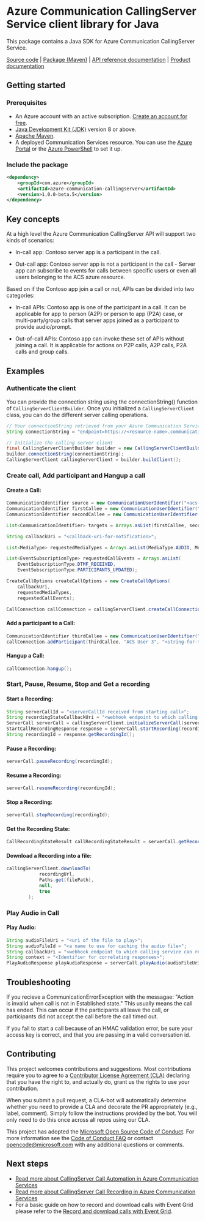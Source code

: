# Azure Communication CallingServer Service client library for Java

This package contains a Java SDK for Azure Communication CallingServer Service.

[Source code][source] | [Package (Maven)][package] | [API reference documentation][api_documentation]
| [Product documentation][product_docs]

## Getting started

### Prerequisites

- An Azure account with an active subscription. [Create an account for free](https://azure.microsoft.com/free/?WT.mc_id=A261C142F).
- [Java Development Kit (JDK)](https://docs.microsoft.com/java/azure/jdk/?view=azure-java-stable) version 8 or above.
- [Apache Maven](https://maven.apache.org/download.cgi).
- A deployed Communication Services resource. You can use the [Azure Portal](https://docs.microsoft.com/azure/communication-services/quickstarts/create-communication-resource?tabs=windows&pivots=platform-azp) or the [Azure PowerShell](https://docs.microsoft.com/powershell/module/az.communication/new-azcommunicationservice) to set it up.

### Include the package

[//]: # ({x-version-update-start;com.azure:azure-communication-callingserver;current})
```xml
<dependency>
    <groupId>com.azure</groupId>
    <artifactId>azure-communication-callingserver</artifactId>
    <version>1.0.0-beta.5</version>
</dependency>
```
[//]: # ({x-version-update-end})

## Key concepts

At a high level the Azure Communication CallingServer API will support two kinds of scenarios:

- In-call app: Contoso server app is a participant in the call.  

- Out-call app: Contoso server app is not a participant in the call - Server app can subscribe to events for calls between specific users or even all users belonging to the ACS azure resource.  

Based on if the Contoso app join a call or not, APIs can be divided into two categories:   

- In-call APIs: Contoso app is one of the participant in a call. It can be applicable for app to person (A2P) or person to app (P2A) case, or multi-party/group calls that server apps joined as a participant to provide audio/prompt.  

- Out-of-call APIs: Contoso app can invoke these set of APIs without joining a call. It is applicable for actions on P2P calls, A2P calls, P2A calls and group calls.  

## Examples

### Authenticate the client


You can provide the connection string using the connectionString() function of `CallingServerClientBuilder`. Once you initialized a `CallingServerClient` class, you can do the different server calling operations.
<!-- embedme src/samples/java/com/azure/communication/callingserver/ReadmeSamples.java#L31-L37 -->
```java
// Your connectionString retrieved from your Azure Communication Service
String connectionString = "endpoint=https://<resource-name>.communication.azure.com/;accesskey=<access-key>";

// Initialize the calling server client
final CallingServerClientBuilder builder = new CallingServerClientBuilder();
builder.connectionString(connectionString);
CallingServerClient callingServerClient = builder.buildClient();
```

### Create call, Add participant and Hangup a call

#### Create a Call: 
<!-- embedme src/samples/java/com/azure/communication/callingserver/ReadmeSamples.java#L49-L68 -->
```java
CommunicationIdentifier source = new CommunicationUserIdentifier("<acs-user-identity>");
CommunicationIdentifier firstCallee = new CommunicationUserIdentifier("<acs-user-identity-1>");
CommunicationIdentifier secondCallee = new CommunicationUserIdentifier("<acs-user-identity-2>");

List<CommunicationIdentifier> targets = Arrays.asList(firstCallee, secondCallee);

String callbackUri = "<callback-uri-for-notification>";

List<MediaType> requestedMediaTypes = Arrays.asList(MediaType.AUDIO, MediaType.VIDEO);

List<EventSubscriptionType> requestedCallEvents = Arrays.asList(
    EventSubscriptionType.DTMF_RECEIVED,
    EventSubscriptionType.PARTICIPANTS_UPDATED);

CreateCallOptions createCallOptions = new CreateCallOptions(
    callbackUri,
    requestedMediaTypes,
    requestedCallEvents);

CallConnection callConnection = callingServerClient.createCallConnection(source, targets, createCallOptions);
```

#### Add a participant to a Call:
<!-- embedme src/samples/java/com/azure/communication/callingserver/ReadmeSamples.java#L88-L89 -->
```java
CommunicationIdentifier thirdCallee = new CommunicationUserIdentifier("<acs-user-identity-3>");
callConnection.addParticipant(thirdCallee, "ACS User 3", "<string-for-tracing-responses>");
```

#### Hangup a Call:
<!-- embedme src/samples/java/com/azure/communication/callingserver/ReadmeSamples.java#L78-L78 -->
```java
callConnection.hangup();
```

### Start, Pause, Resume, Stop and Get a recording

#### Start a Recording: 
<!-- embedme src/samples/java/com/azure/communication/callingserver/ConversationClientReadmeSamples.java#L47-L51 -->
```java
String serverCallId = "<serverCallId received from starting call>";
String recordingStateCallbackUri = "<webhook endpoint to which calling service can report status>";
ServerCall serverCall = callingServerClient.initializeServerCall(serverCallId);
StartCallRecordingResponse response = serverCall.startRecording(recordingStateCallbackUri);
String recordingId = response.getRecordingId();
```

#### Pause a Recording: 
<!-- embedme src/samples/java/com/azure/communication/callingserver/ConversationClientReadmeSamples.java#L65-L65 -->
```java
serverCall.pauseRecording(recordingId);
```

#### Resume a Recording: 
<!-- embedme src/samples/java/com/azure/communication/callingserver/ConversationClientReadmeSamples.java#L78-L78 -->
```java
serverCall.resumeRecording(recordingId);
```

#### Stop a Recording: 
<!-- embedme src/samples/java/com/azure/communication/callingserver/ConversationClientReadmeSamples.java#L91-L91 -->
```java
serverCall.stopRecording(recordingId);
```

#### Get the Recording State: 
<!-- embedme src/samples/java/com/azure/communication/callingserver/ConversationClientReadmeSamples.java#L105-L105 -->
```java
CallRecordingStateResult callRecordingStateResult = serverCall.getRecordingState(recordingId);
```

#### Download a Recording into a file:
<!-- embedme src/samples/java/com/azure/communication/callingserver/ReadmeSamples.java#L100-L100 -->
```java
callingServerClient.downloadTo(
            recordingUrl,
            Paths.get(filePath),
            null,
            true
        );
```
### Play Audio in Call

#### Play Audio: 
<!-- embedme src/samples/java/com/azure/communication/callingserver/ConversationClientReadmeSamples.java#L122-L127 -->
```java
String audioFileUri = "<uri of the file to play>";
String audioFileId = "<a name to use for caching the audio file>";
String callbackUri = "<webhook endpoint to which calling service can report status>";
String context = "<Identifier for correlating responses>";
PlayAudioResponse playAudioResponse = serverCall.playAudio(audioFileUri, audioFileId, callbackUri, context);
```

## Troubleshooting

If you recieve a CommunicationErrorException with the messagae: "Action is invalid when call is not in Established state." This usually means the call has ended. This can occur if the participants all leave
the call, or participants did not accept the call before the call timed out. 

If you fail to start a call because of an HMAC validation error, be sure your access key is correct, and
that you are passing in a valid conversation id.

## Contributing

This project welcomes contributions and suggestions. Most contributions require you to agree to a [Contributor License Agreement (CLA)][cla] declaring that you have the right to, and actually do, grant us the rights to use your contribution.

When you submit a pull request, a CLA-bot will automatically determine whether you need to provide a CLA and decorate the PR appropriately (e.g., label, comment). Simply follow the instructions provided by the bot. You will only need to do this once across all repos using our CLA.

This project has adopted the [Microsoft Open Source Code of Conduct][coc]. For more information see the [Code of Conduct FAQ][coc_faq] or contact [opencode@microsoft.com][coc_contact] with any additional questions or comments.

## Next steps

- [Read more about CallingServer Call Automation in Azure Communication Services][call_automation_apis_overview]
- [Read more about CallingServer Call Recording in Azure Communication Services][call_recording_overview]
- For a basic guide on how to record and download calls with Event Grid please refer to the [Record and download calls with Event Grid][record_and_download_calls_with_event_grid].

<!-- LINKS -->
[cla]: https://cla.microsoft.com
[coc]: https://opensource.microsoft.com/codeofconduct/
[coc_faq]: https://opensource.microsoft.com/codeofconduct/faq/
[coc_contact]: mailto:opencode@microsoft.com
[product_docs]: https://docs.microsoft.com/azure/communication-services/
[package]: https://search.maven.org/artifact/com.azure/azure-communication-callingserver
[api_documentation]: https://aka.ms/java-docs
[call_automation_apis_overview]:https://docs.microsoft.com/azure/communication-services/concepts/voice-video-calling/call-automation-apis
[call_recording_overview]:https://docs.microsoft.com/azure/communication-services/concepts/voice-video-calling/call-recording
[record_and_download_calls_with_event_grid]:https://docs.microsoft.com/azure/communication-services/quickstarts/voice-video-calling/download-recording-file-sample
[source]: https://github.com/Azure/azure-sdk-for-java/tree/main/sdk/communication/azure-communication-callingserver/src
